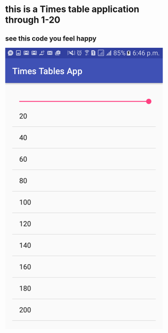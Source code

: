 # this is a Times table application through 1-20

## see this code you feel happy

![Time Table Games App](https://github.com/tapos007/Times-Table-Android-App/blob/master/Screenshot.png)

